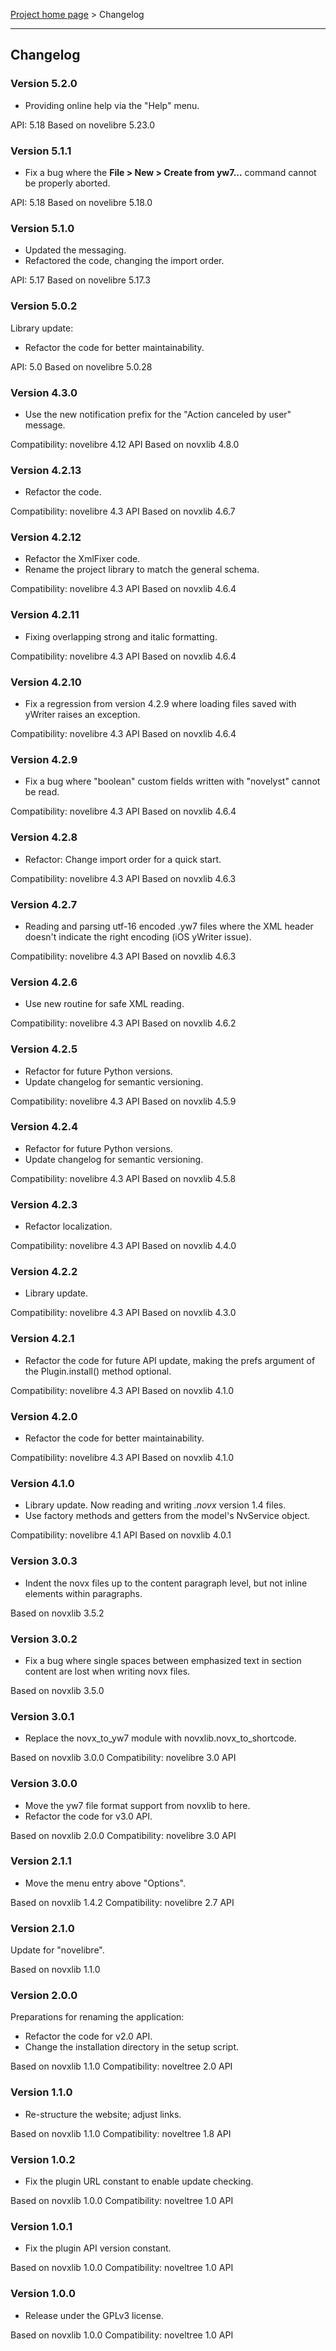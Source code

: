 [Project home page](../) > Changelog

------------------------------------------------------------------------

## Changelog


### Version 5.2.0

- Providing online help via the "Help" menu.

API: 5.18
Based on novelibre 5.23.0


### Version 5.1.1

- Fix a bug where the **File > New > Create from yw7...** command cannot be properly aborted.

API: 5.18
Based on novelibre 5.18.0


### Version 5.1.0

- Updated the messaging.
- Refactored the code, changing the import order.

API: 5.17
Based on novelibre 5.17.3

### Version 5.0.2

Library update:
- Refactor the code for better maintainability.

API: 5.0
Based on novelibre 5.0.28

### Version 4.3.0

- Use the new  notification prefix for the "Action canceled by user" message.

Compatibility: novelibre 4.12 API
Based on novxlib 4.8.0

### Version 4.2.13

- Refactor the code.

Compatibility: novelibre 4.3 API
Based on novxlib 4.6.7

### Version 4.2.12

- Refactor the XmlFixer code.
- Rename the project library to match the general schema.

Compatibility: novelibre 4.3 API
Based on novxlib 4.6.4

### Version 4.2.11

- Fixing overlapping strong and italic formatting. 

Compatibility: novelibre 4.3 API
Based on novxlib 4.6.4

### Version 4.2.10

- Fix a regression from version 4.2.9 where loading files saved with yWriter raises an exception.

Compatibility: novelibre 4.3 API
Based on novxlib 4.6.4

### Version 4.2.9

- Fix a bug where "boolean" custom fields written with "novelyst" cannot be read. 

Compatibility: novelibre 4.3 API
Based on novxlib 4.6.4

### Version 4.2.8

- Refactor: Change import order for a quick start.

Compatibility: novelibre 4.3 API
Based on novxlib 4.6.3

### Version 4.2.7

- Reading and parsing utf-16 encoded .yw7 files where the XML header doesn't
indicate the right encoding (iOS yWriter issue).

Compatibility: novelibre 4.3 API
Based on novxlib 4.6.3

### Version 4.2.6

- Use new routine for safe XML reading.

Compatibility: novelibre 4.3 API
Based on novxlib 4.6.2

### Version 4.2.5

- Refactor for future Python versions.
- Update changelog for semantic versioning.

Compatibility: novelibre 4.3 API
Based on novxlib 4.5.9

### Version 4.2.4

- Refactor for future Python versions.
- Update changelog for semantic versioning.

Compatibility: novelibre 4.3 API
Based on novxlib 4.5.8

### Version 4.2.3

- Refactor localization.

Compatibility: novelibre 4.3 API
Based on novxlib 4.4.0

### Version 4.2.2

- Library update.

Compatibility: novelibre 4.3 API
Based on novxlib 4.3.0

### Version 4.2.1

- Refactor the code for future API update,
  making the prefs argument of the Plugin.install() method optional.

Compatibility: novelibre 4.3 API
Based on novxlib 4.1.0

### Version 4.2.0

- Refactor the code for better maintainability.

Compatibility: novelibre 4.3 API
Based on novxlib 4.1.0

### Version 4.1.0

- Library update. Now reading and writing *.novx* version 1.4 files.
- Use factory methods and getters from the model's NvService object.

Compatibility: novelibre 4.1 API
Based on novxlib 4.0.1

### Version 3.0.3

- Indent the novx files up to the content paragraph level, but not inline elements within paragraphs.

Based on novxlib 3.5.2

### Version 3.0.2

- Fix a bug where single spaces between emphasized text in section content are lost when writing novx files.

Based on novxlib 3.5.0

### Version 3.0.1

- Replace the novx_to_yw7 module with novxlib.novx_to_shortcode.

Based on novxlib 3.0.0
Compatibility: novelibre 3.0 API

### Version 3.0.0

- Move the yw7 file format support from novxlib to here.
- Refactor the code for v3.0 API.

Based on novxlib 2.0.0
Compatibility: novelibre 3.0 API

### Version 2.1.1

- Move the menu entry above "Options".

Based on novxlib 1.4.2
Compatibility: novelibre 2.7 API

### Version 2.1.0

Update for "novelibre".

Based on novxlib 1.1.0

### Version 2.0.0

Preparations for renaming the application:
- Refactor the code for v2.0 API.
- Change the installation directory in the setup script.

Based on novxlib 1.1.0
Compatibility: noveltree 2.0 API

### Version 1.1.0

- Re-structure the website; adjust links.

Based on novxlib 1.1.0
Compatibility: noveltree 1.8 API

### Version 1.0.2

- Fix the plugin URL constant to enable update checking.

Based on novxlib 1.0.0
Compatibility: noveltree 1.0 API

### Version 1.0.1

- Fix the plugin API version constant.

Based on novxlib 1.0.0
Compatibility: noveltree 1.0 API

### Version 1.0.0

- Release under the GPLv3 license.

Based on novxlib 1.0.0
Compatibility: noveltree 1.0 API
